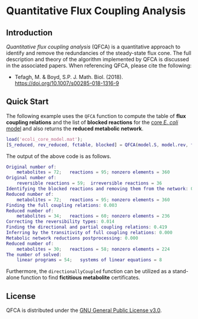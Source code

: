 Quantitative Flux Coupling Analysis
====

Introduction
----
*Quantitative flux coupling analysis* (QFCA) is a quantitative approach to identify and remove the redundancies of the steady-state flux cone. The full description and theory of the algorithm implemented by QFCA is discussed in the associated papers. When referencing QFCA, please cite the following:
- Tefagh, M. & Boyd, S.P. J. Math. Biol. (2018). https://doi.org/10.1007/s00285-018-1316-9

Quick Start
----
The following example uses the `QFCA` function to compute the table of **flux coupling relations** and the list of **blocked reactions** for the [core *E. coli* model](http://systemsbiology.ucsd.edu/Downloads/EcoliCore) and also returns the **reduced metabolic network**.
```matlab
load('ecoli_core_model.mat');
[S_reduced, rev_reduced, fctable, blocked] = QFCA(model.S, model.rev, true, 'linprog');
```
The output of the above code is as follows.
```matlab
Original number of:
	metabolites = 72;	reactions = 95;	nonzero elements = 360
Original number of:
	reversible reactions = 59;	irreversible reactions = 36
Identifying the blocked reactions and removing them from the network: 0.027
Reduced number of:
	metabolites = 72;	reactions = 95;	nonzero elements = 360
Finding the full coupling relations: 0.003
Reduced number of:
	metabolites = 34;	reactions = 60;	nonzero elements = 236
Correcting the reversibility types: 0.014
Finding the directional and partial coupling relations: 0.419
Inferring by the transitivity of full coupling relations: 0.000
Metabolic network reductions postprocessing: 0.000
Reduced number of:
	metabolites = 30;	reactions = 58;	nonzero elements = 224
The number of solved:
	linear programs = 54;	systems of linear equations = 8
```
Furthermore, the `directionallyCoupled` function can be utilized as a stand-alone function to find **fictitious metabolite** certificates.

License
----
QFCA is distributed under the [GNU General Public License v3.0](http://www.gnu.org/copyleft/gpl.html).
